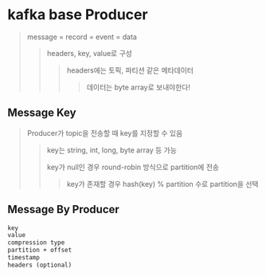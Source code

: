 # kafka base Producer

> message = record = event = data
>
> > headers, key, value로 구성
> >
> > > headers에는 토픽, 파티션 같은 메타데이터
> > >
> > > > 데이터는 byte array로 보내야한다!

## Message Key

> Producer가 topic을 전송할 때 key를 지정할 수 있음
>
> > key는 string, int, long, byte array 등 가능
> >
> > key가 null인 경우 round-robin 방식으로 partition에 전송
> >
> > > key가 존재할 경우 hash(key) % partition 수로 partition을 선택

## Message By Producer

```txt
key
value
compression type
partition + offset
timestamp
headers (optional)
```
